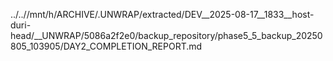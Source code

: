 ../..//mnt/h/ARCHIVE/.UNWRAP/extracted/DEV__2025-08-17__1833__host-duri-head/__UNWRAP/5086a2f2e0/backup_repository/phase5_5_backup_20250805_103905/DAY2_COMPLETION_REPORT.md